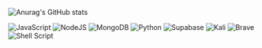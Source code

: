 ![Anurag's GitHub stats](https://github-readme-stats.vercel.app/api?username=RafeAckerman&show_icons=true&theme=tokyonight)

<img alt= "JavaScript" src="https://img.shields.io/badge/javascript-%23323330.svg?style=for-the-badge&logo=javascript&logoColor=%23F7DF1E"/> <img alt= "NodeJS" src="https://img.shields.io/badge/node.js-%23323330.svg?style=for-the-badge&logo=javascript&logoColor=%23F7DF1E"/> ![MongoDB](https://img.shields.io/badge/MongoDB-%234ea94b.svg?style=for-the-badge&logo=mongodb&logoColor=white) 	![Python](https://img.shields.io/badge/python-3670A0?style=for-the-badge&logo=python&logoColor=white) ![Supabase](https://img.shields.io/badge/Supabase-3ECF8E?style=for-the-badge&logo=supabase&logoColor=white) ![Kali](https://img.shields.io/badge/Kali-268BEE?style=for-the-badge&logo=kalilinux&logoColor=white) ![Brave](https://img.shields.io/badge/Brave-FB542B?style=for-the-badge&logo=Brave&logoColor=white) ![Shell Script](https://img.shields.io/badge/shell_script-%23121011.svg?style=for-the-badge&logo=gnu-bash&logoColor=white)
